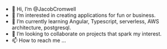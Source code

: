 - 👋 Hi, I’m @JacobCromwell
- 👀 I’m interested in creating applications for fun or business.
- 🌱 I’m currently learning Angular, Typescript, serverless, AWS architecture, postgresql.
- 💞️ I’m looking to collaborate on projects that spark my interest.
- 📫 How to reach me ...

<!---
JacobCromwell/JacobCromwell is a ✨ special ✨ repository because its `README.md` (this file) appears on your GitHub profile.
You can click the Preview link to take a look at your changes.
--->
